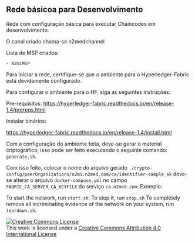 ## Rede básicoa para Desenvolvimento

Rede com configuração básica para executar Chaincodes em desenvolvimento.

O canal criado chama-se n2medchannel

Lista de MSP criados:

    - N2miMSP

Para iniciar a rede, certifique-se que o ambiente para o Hyperledger-Fabric está devidamente configurado.

Para configurar o ambiente para o HF, siga as seguintes instruções:

Pre-requisitos:
https://hyperledger-fabric.readthedocs.io/en/release-1.4/prereqs.html

Instalar binários:

https://hyperledger-fabric.readthedocs.io/en/release-1.4/install.html

Com a configuração do ambiente feita, deve-se gerar o material criptográfico, isso pode ser feito executando o seguinte comando:
``generate.sh``.

Com isso feito, colocar o nome do arquivo gerado ``./crypto-config/peerOrganizations/n2mi.n2med.com/ca/identifier-sample_sk`` deve-se alterar o arquivo ``docker-compose.yml`` no campo ``FABRIC_CA_SERVER_CA_KEYFILE`` do serviço ``ca.n2med.com``. Exemplo:

To start the network, run ``start.sh``.
To stop it, run ``stop.sh``
To completely remove all incriminating evidence of the network
on your system, run ``teardown.sh``.

<a rel="license" href="http://creativecommons.org/licenses/by/4.0/"><img alt="Creative Commons License" style="border-width:0" src="https://i.creativecommons.org/l/by/4.0/88x31.png" /></a><br />This work is licensed under a <a rel="license" href="http://creativecommons.org/licenses/by/4.0/">Creative Commons Attribution 4.0 International License</a>
